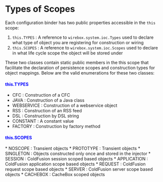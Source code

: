 # Types of Scopes
Each configuration binder has two public properties accessible in the `this` scope:

1. `this.TYPES` : A reference to `wirebox.system.ioc.Types` used to declare what type of object you are registering for construction or wiring
2. `this.SCOPES` : A reference to `wirebox.system.ioc.Scopes` used to declare in what life cycle scope the object will be stored under

These two classes contain static public members in the this scope that facilitate the declaration of persistence scopes and construction types for object mappings. Below are the valid enumerations for these two classes:

<h4 style="color:blue">this.TYPES</h4>

* CFC : Construction of a CFC
* JAVA : Construction of a Java class
* WEBSERVICE : Construction of a webservice object
* RSS : Construction of an RSS feed
* DSL : Construction by DSL string
* CONSTANT : A constant value
* FACTORY : Construction by factory method


<h4 style="color:blue">this.SCOPES</h4>
* NOSCOPE : Transient objects
* PROTOTYPE : Transient objects
* SINGLETON : Objects constructed only once and stored in the injector
* SESSION : ColdFusion session scoped based objects
* APPLICATION : ColdFusion application scope based objects
* REQUEST : ColdFusion request scope based objects
* SERVER : ColdFusion server scope based objects
* CACHEBOX : CacheBox scoped objects
